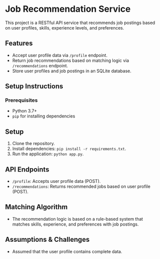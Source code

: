 # Job Recommendation Service

This project is a RESTful API service that recommends job postings based on user profiles, skills, experience levels, and preferences.

## Features
- Accept user profile data via `/profile` endpoint.
- Return job recommendations based on matching logic via `/recommendations` endpoint.
- Store user profiles and job postings in an SQLite database.

## Setup Instructions
### Prerequisites
- Python 3.7+
- `pip` for installing dependencies

## Setup
1. Clone the repository.
2. Install dependencies: `pip install -r requirements.txt`.
3. Run the application: `python app.py`.

## API Endpoints
- `/profile`: Accepts user profile data (POST).
- `/recommendations`: Returns recommended jobs based on user profile (POST).

## Matching Algorithm
- The recommendation logic is based on a rule-based system that matches skills, experience, and preferences with job postings.

## Assumptions & Challenges
- Assumed that the user profile contains complete data.
